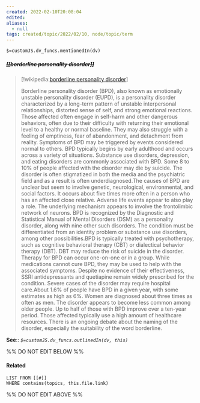 ```yaml
---
created: 2022-02-10T20:08:04 
edited: 
aliases:
  - null
tags: created/topic/2022/02/10, node/topic/term
---
```

`$=customJS.dv_funcs.mentionedIn(dv)`

##### <s class="topic-title">[[borderline personality disorder]]</s>

> [!wikipedia:[borderline personality disorder](https://en.wikipedia.org/wiki/Borderline%20personality%20disorder)]
> 
> Borderline personality disorder (BPD), also known as emotionally unstable personality disorder (EUPD), is a personality disorder characterized by a long-term pattern of unstable interpersonal relationships, distorted sense of self, and strong emotional reactions. Those affected often engage in self-harm and other dangerous behaviors, often due to their difficulty with returning their emotional level to a healthy or normal baseline. They may also struggle with a feeling of emptiness, fear of abandonment, and detachment from reality. Symptoms of BPD may be triggered by events considered normal to others. BPD typically begins by early adulthood and occurs across a variety of situations. Substance use disorders, depression, and eating disorders are commonly associated with BPD. Some 8 to 10% of people affected with the disorder may die by suicide. The disorder is often stigmatized in both the media and the psychiatric field and as a result is often underdiagnosed.The causes of BPD are unclear but seem to involve genetic, neurological, environmental, and social factors. It occurs about five times more often in a person who has an affected close relative. Adverse life events appear to also play a role. The underlying mechanism appears to involve the frontolimbic network of neurons. BPD is recognized by the Diagnostic and Statistical Manual of Mental Disorders (DSM) as a personality disorder, along with nine other such disorders. The condition must be differentiated from an identity problem or substance use disorders, among other possibilities.BPD is typically treated with psychotherapy, such as cognitive behavioral therapy (CBT) or dialectical behavior therapy (DBT). DBT may reduce the risk of suicide in the disorder. Therapy for BPD can occur one-on-one or in a group. While medications cannot cure BPD, they may be used to help with the associated symptoms. Despite no evidence of their effectiveness, SSRI antidepressants and quetiapine remain widely prescribed for the condition. Severe cases of the disorder may require hospital care.About 1.6% of people have BPD in a given year, with some estimates as high as 6%. Women are diagnosed about three times as often as men. The disorder appears to become less common among older people. Up to half of those with BPD improve over a ten-year period. Those affected typically use a high amount of healthcare resources. There is an ongoing debate about the naming of the disorder, especially the suitability of the word borderline.
>


**See**::
*`$=customJS.dv_funcs.outlinedIn(dv, this)`*

%% DO NOT EDIT BELOW %%

#### Related 

```dataview
LIST FROM [[#]]
WHERE contains(topics, this.file.link)
```
%% DO NOT EDIT ABOVE %%
